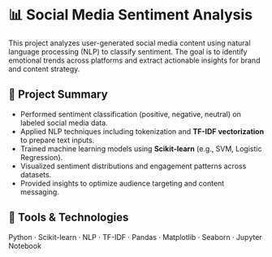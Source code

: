 # 📊 Social Media Sentiment Analysis

This project analyzes user-generated social media content using natural language processing (NLP) to classify sentiment. The goal is to identify emotional trends across platforms and extract actionable insights for brand and content strategy.

## 📌 Project Summary
- Performed sentiment classification (positive, negative, neutral) on labeled social media data.
- Applied NLP techniques including tokenization and **TF-IDF vectorization** to prepare text inputs.
- Trained machine learning models using **Scikit-learn** (e.g., SVM, Logistic Regression).
- Visualized sentiment distributions and engagement patterns across datasets.
- Provided insights to optimize audience targeting and content messaging.

## 🧪 Tools & Technologies
Python · Scikit-learn · NLP · TF-IDF · Pandas · Matplotlib · Seaborn · Jupyter Notebook
